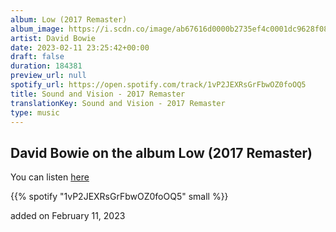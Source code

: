 ```yaml
---
album: Low (2017 Remaster)
album_image: https://i.scdn.co/image/ab67616d0000b2735ef4c0001dc9628f08bbf277
artist: David Bowie
date: 2023-02-11 23:25:42+00:00
draft: false
duration: 184381
preview_url: null
spotify_url: https://open.spotify.com/track/1vP2JEXRsGrFbwOZ0foOQ5
title: Sound and Vision - 2017 Remaster
translationKey: Sound and Vision - 2017 Remaster
type: music
---
```


## David Bowie on the album Low (2017 Remaster)

You can listen [here](https://open.spotify.com/track/1vP2JEXRsGrFbwOZ0foOQ5)

{{% spotify "1vP2JEXRsGrFbwOZ0foOQ5" small %}}

added on February 11, 2023